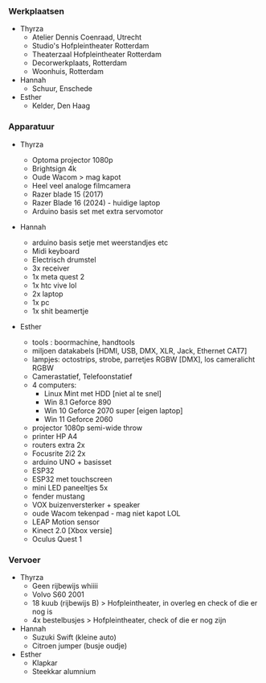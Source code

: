 ### Werkplaatsen
- Thyrza
	- Atelier Dennis Coenraad, Utrecht
	- Studio's Hofpleintheater Rotterdam
	- Theaterzaal Hofpleintheater Rotterdam
	- Decorwerkplaats, Rotterdam
	- Woonhuis, Rotterdam
- Hannah
	- Schuur, Enschede
- Esther
	- Kelder, Den Haag




### Apparatuur

- Thyrza
	- Optoma projector 1080p
	- Brightsign 4k
	- Oude Wacom > mag kapot
	- Heel veel analoge filmcamera
	- Razer blade 15 (2017)
	- Razer Blade 16 (2024) - huidige laptop
	- Arduino basis set met extra servomotor
- Hannah
	-  arduino basis setje met weerstandjes etc
	- Midi keyboard
	- Electrisch drumstel
	- 3x receiver
	- 1x meta quest 2
	- 1x htc vive lol
	- 2x laptop
	- 1x pc
	- 1x shit beamertje
	
- Esther
	- tools : boormachine, handtools
	- miljoen datakabels [HDMI, USB, DMX, XLR, Jack, Ethernet CAT7]
	- lampjes: octostrips, strobe, parretjes RGBW [DMX], los cameralicht RGBW
	- Camerastatief, Telefoonstatief
	- 4 computers:
		- Linux Mint met HDD [niet al te snel]
		- Win 8.1 Geforce 890
		- Win 10 Geforce 2070 super [eigen laptop]
		- Win 11 Geforce 2060
	- projector 1080p semi-wide throw
	- printer HP A4
	- routers extra 2x
	- Focusrite 2i2 2x
	-  arduino UNO + basisset
	- ESP32
	- ESP32 met touchscreen
	- mini LED paneeltjes 5x
	- fender mustang
	- VOX buizenversterker + speaker
	- oude Wacom tekenpad - mag niet kapot LOL
	- LEAP Motion sensor
	- Kinect 2.0 [Xbox versie]
	- Oculus Quest 1

### Vervoer

- Thyrza
	- Geen rijbewijs whiiii
	- Volvo S60 2001
	- 18 kuub (rijbewijs B) > Hofpleintheater, in overleg en check of die er nog is
	- 4x bestelbusjes > Hofpleintheater, check of die er nog zijn
- Hannah
	- Suzuki Swift (kleine auto)
	- Citroen jumper (busje oudje)
- Esther
	- Klapkar
	- Steekkar alumnium